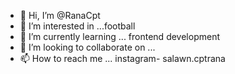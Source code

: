 - 👋 Hi, I’m @RanaCpt
- 👀 I’m interested in ...football
- 🌱 I’m currently learning ... frontend development
- 💞️ I’m looking to collaborate on ...
- 📫 How to reach me ... instagram- salawn.cptrana

<!---
RanaCpt/RanaCpt is a ✨ special ✨ repository because its `README.md` (this file) appears on your GitHub profile.
You can click the Preview link to take a look at your changes.
--->
